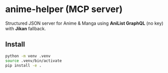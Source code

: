 # anime-helper (MCP server)

Structured JSON server for Anime & Manga using **AniList GraphQL** (no key) with **Jikan** fallback.

## Install
```bash
python -m venv .venv
source .venv/bin/activate
pip install -e .